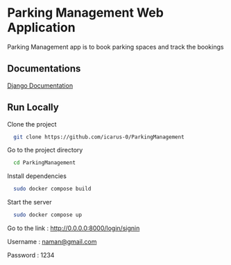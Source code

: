 
# Parking Management Web Application

Parking Management app is to book parking spaces and track the bookings




## Documentations

[Django Documentation](https://docs.djangoproject.com/en/4.1/)


## Run Locally

Clone the project

```bash
  git clone https://github.com/icarus-0/ParkingManagement
```

Go to the project directory

```bash
  cd ParkingManagement
```

Install dependencies

```bash
  sudo docker compose build
```

Start the server

```bash
  sudo docker compose up
```

Go to the link : http://0.0.0.0:8000/login/signin

Username : naman@gmail.com

Password : 1234


